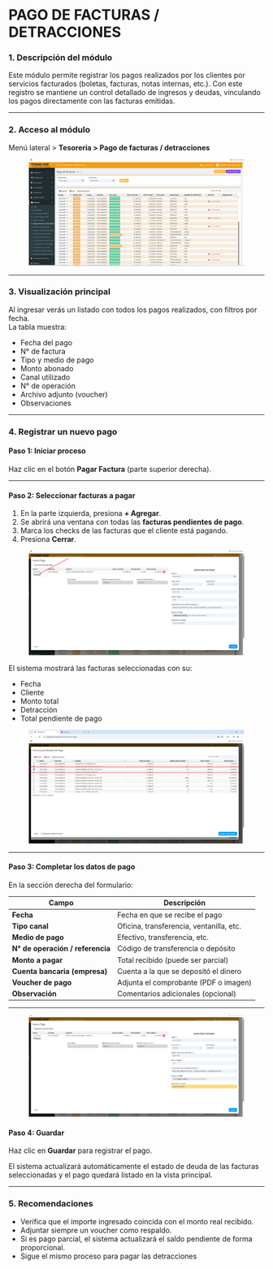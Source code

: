 # PAGO DE FACTURAS / DETRACCIONES

### 1. Descripción del módulo

Este módulo permite registrar los pagos realizados por los clientes por servicios facturados (boletas, facturas, notas internas, etc.). Con este registro se mantiene un control detallado de ingresos y deudas, vinculando los pagos directamente con las facturas emitidas.

***

### 2. Acceso al módulo

Menú lateral > **Tesorería > Pago de facturas / detracciones**

<figure><img src="../../../.gitbook/assets/image (23).png" alt=""><figcaption></figcaption></figure>

***

### 3. Visualización principal

Al ingresar verás un listado con todos los pagos realizados, con filtros por fecha.\
La tabla muestra:

* Fecha del pago
* N° de factura
* Tipo y medio de pago
* Monto abonado
* Canal utilizado
* N° de operación
* Archivo adjunto (voucher)
* Observaciones

***

### 4. Registrar un nuevo pago

#### Paso 1: Iniciar proceso

Haz clic en el botón **Pagar Factura** (parte superior derecha).

***

#### Paso 2: Seleccionar facturas a pagar

1. En la parte izquierda, presiona **+ Agregar**.
2. Se abrirá una ventana con todas las **facturas pendientes de pago**.
3. Marca los checks de las facturas que el cliente está pagando.
4. Presiona **Cerrar**.

<figure><img src="../../../.gitbook/assets/image (27).png" alt=""><figcaption></figcaption></figure>

El sistema mostrará las facturas seleccionadas con su:

* Fecha
* Cliente
* Monto total
* Detracción
* Total pendiente de pago

<figure><img src="../../../.gitbook/assets/image (26).png" alt=""><figcaption></figcaption></figure>



***

#### Paso 3: Completar los datos de pago

En la sección derecha del formulario:

| Campo                            | Descripción                              |
| -------------------------------- | ---------------------------------------- |
| **Fecha**                        | Fecha en que se recibe el pago           |
| **Tipo canal**                   | Oficina, transferencia, ventanilla, etc. |
| **Medio de pago**                | Efectivo, transferencia, etc.            |
| **N° de operación / referencia** | Código de transferencia o depósito       |
| **Monto a pagar**                | Total recibido (puede ser parcial)       |
| **Cuenta bancaria (empresa)**    | Cuenta a la que se depositó el dinero    |
| **Voucher de pago**              | Adjunta el comprobante (PDF o imagen)    |
| **Observación**                  | Comentarios adicionales (opcional)       |

***

<figure><img src="../../../.gitbook/assets/image (25).png" alt=""><figcaption></figcaption></figure>

#### Paso 4: Guardar

Haz clic en **Guardar** para registrar el pago.

El sistema actualizará automáticamente el estado de deuda de las facturas seleccionadas y el pago quedará listado en la vista principal.

***

### 5. Recomendaciones

* Verifica que el importe ingresado coincida con el monto real recibido.
* Adjuntar siempre un voucher como respaldo.
* Si es pago parcial, el sistema actualizará el saldo pendiente de forma proporcional.
* Sigue el mismo proceso para pagar las detracciones

